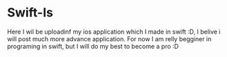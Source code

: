 # Swift-Is
Here I wil be uploadinf my ios application which I made in swift :D, I belive i will post much more advance application.
For now I am relly begginer in programing in swift, but I will do my best to become a pro :D



